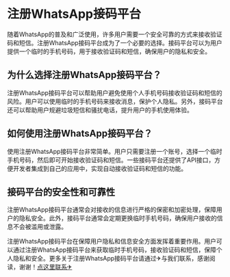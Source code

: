 # 注册WhatsApp接码平台

随着WhatsApp的普及和广泛使用，许多用户需要一个安全可靠的方式来接收验证码和短信。注册WhatsApp接码平台成为了一个必要的选择。接码平台可以为用户提供一个临时的手机号码，用于接收验证码和短信，确保用户的隐私和安全。

## 为什么选择注册WhatsApp接码平台？

注册WhatsApp接码平台可以帮助用户避免使用个人手机号码接收验证码和短信的风险。用户可以使用临时的手机号码来接收消息，保护个人隐私。另外，接码平台还可以帮助用户规避垃圾短信和骚扰电话，提升用户的手机使用体验。

## 如何使用注册WhatsApp接码平台？

使用注册WhatsApp接码平台非常简单。用户只需要注册一个账号，选择一个临时手机号码，然后即可开始接收验证码和短信。一些接码平台还提供了API接口，方便开发者集成到自己的应用中，实现自动接收验证码和短信的功能。

## 接码平台的安全性和可靠性

注册WhatsApp接码平台通常会对接收的信息进行严格的保密和加密处理，保障用户的隐私安全。此外，接码平台通常会定期更换临时手机号码，确保用户接收的信息不会被滥用或泄露。

注册WhatsApp接码平台在保障用户隐私和信息安全方面发挥着重要作用。用户可以通过注册WhatsApp接码平台来获取临时手机号码，接收验证码和短信，保障个人隐私和安全。更多关于注册WhatsApp接码平台请通过✈与我们联系，感谢阅读，谢谢！[点这里联系✈](https://b.k02.cc)